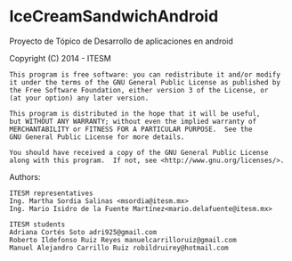 IceCreamSandwichAndroid
=======================

Proyecto de Tópico de Desarrollo de aplicaciones en android

Copyright (C) 2014 - ITESM

	This program is free software: you can redistribute it and/or modify
	it under the terms of the GNU General Public License as published by
	the Free Software Foundation, either version 3 of the License, or
	(at your option) any later version.

	This program is distributed in the hope that it will be useful,
	but WITHOUT ANY WARRANTY; without even the implied warranty of
	MERCHANTABILITY or FITNESS FOR A PARTICULAR PURPOSE.  See the
	GNU General Public License for more details.

	You should have received a copy of the GNU General Public License
	along with this program.  If not, see <http://www.gnu.org/licenses/>.


Authors:

	ITESM representatives
	Ing. Martha Sordia Salinas <msordia@itesm.mx>	
	Ing. Mario Isidro de la Fuente Martínez<mario.delafuente@itesm.mx>

	ITESM students
	Adriana Cortés Soto adri925@gmail.com	
	Roberto Ildefonso Ruiz Reyes manuelcarrilloruiz@gmail.com
	Manuel Alejandro Carrillo Ruiz robildruirey@hotmail.com
   
